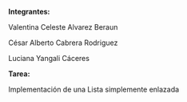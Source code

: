 **Integrantes:**

Valentina Celeste Alvarez Beraun

César Alberto Cabrera Rodriguez

Luciana Yangali Cáceres

**Tarea:**

Implementación de una Lista simplemente enlazada
